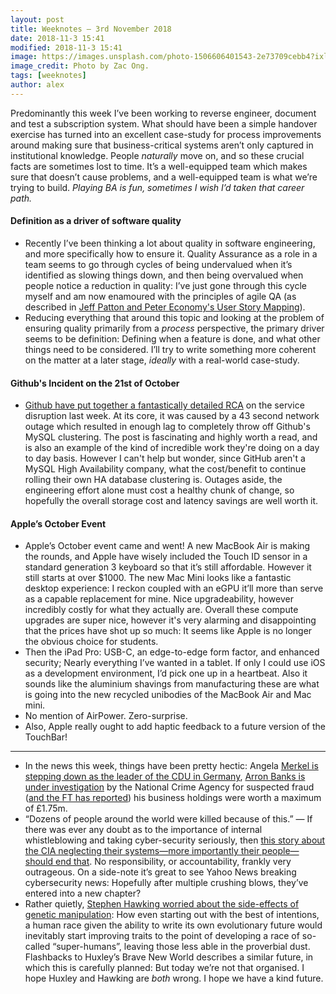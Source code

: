 ```yaml
---
layout: post
title: Weeknotes — 3rd November 2018
date: 2018-11-3 15:41
modified: 2018-11-3 15:41
image: https://images.unsplash.com/photo-1506606401543-2e73709cebb4?ixlib=rb-0.3.5&q=85&fm=jpg&crop=entropy&cs=srgb&s=a2c389bef52afa5b61e4f22842f2ae96
image_credit: Photo by Zac Ong.
tags: [weeknotes]
author: alex
---
```


Predominantly this week I’ve been working to reverse engineer, document and test a subscription system.  What should have been a simple handover exercise has turned into an excellent case-study for process improvements around making sure that business-critical systems aren’t only captured in institutional knowledge.  People _naturally_ move on, and so these crucial facts are sometimes lost to time.  It’s a well-equipped team which makes sure that doesn’t cause problems, and a well-equipped team is what we’re trying to build.  _Playing BA is fun, sometimes I wish I’d taken that career path._

#### Definition as a driver of software quality
- Recently I’ve been thinking a lot about quality in software engineering, and more specifically how to ensure it.  Quality Assurance as a role in a team seems to go through cycles of being undervalued when it’s identified as slowing things down, and then being overvalued when people notice a reduction in quality: I’ve just gone through this cycle myself and am now enamoured with the principles of agile QA (as described in [Jeff Patton and Peter Economy's User Story Mapping](https://www.amazon.co.uk/User-Story-Mapping-Discover-Product-ebook/dp/B00NF07FHS)).
- Reducing everything that around this topic and looking at the problem of ensuring quality primarily from a _process_ perspective, the primary driver seems to be definition: Defining when a feature is done, and what other things need to be considered.  I’ll try to write something more coherent on the matter at a later stage, *ideally* with a real-world case-study.

#### Github's Incident on the 21st of October
- [Github have put together a fantastically detailed RCA](https://blog.github.com/2018-10-30-oct21-post-incident-analysis/) on the service disruption last week. At its core, it was caused by a 43 second network outage which resulted in enough lag to completely throw off Github's MySQL clustering. The post is fascinating and highly worth a read, and is also an example of the kind of incredible work they're doing on a day to day basis. However I can't help but wonder, since GitHub aren't a MySQL High Availability company, what the cost/benefit to continue rolling their own HA database clustering is. Outages aside, the engineering effort alone must cost a healthy chunk of change, so hopefully the overall storage cost and latency savings are well worth it.

#### Apple’s October Event
- Apple’s October event came and went!  A new MacBook Air is making the rounds, and Apple have wisely included the Touch ID sensor in a standard generation 3 keyboard so that it’s still affordable. However it still starts at over $1000.  The new Mac Mini looks like a fantastic desktop experience: I reckon coupled with an eGPU it’ll more than serve as a capable replacement for mine. Nice upgradeability, however incredibly costly for what they actually are.  Overall these compute upgrades are super nice, however it's very alarming and disappointing that the prices have shot up so much: It seems like Apple is no longer the obvious choice for students.
- Then the iPad Pro: USB-C, an edge-to-edge form factor, and enhanced security; Nearly everything I’ve wanted in a tablet.  If only I could use iOS as a development environment, I’d pick one up in a heartbeat. Also it sounds like the aluminium shavings from manufacturing these are what is going into the new recycled unibodies of the MacBook Air and Mac mini.
- No mention of AirPower.  Zero-surprise.
- Also, Apple really ought to add haptic feedback to a future version of the TouchBar!

---
- In the news this week, things have been pretty hectic: Angela [Merkel is stepping down as the leader of the CDU in Germany](https://www.economist.com/europe/2018/11/03/angela-merkel-will-step-down-as-cdu-party-leader-in-december), [Arron Banks is under investigation](https://www.bbc.co.uk/news/uk-politics-46056337) by the National Crime Agency for suspected fraud ([and the FT has reported](https://www.ft.com/content/1bbda93c-deb4-11e8-9f04-38d397e6661c)) his business holdings were worth a maximum of £1.75m. 
- “Dozens of people around the world were killed because of this.” — If there was ever any doubt as to the importance of internal whistleblowing and taking cyber-security seriously, then [this story about the CIA neglecting their systems—more importantly their people—should end that](https://www.yahoo.com/news/cias-communications-suffered-catastrophic-compromise-started-iran-090018710.html).  No responsibility, or accountability, frankly very outrageous.  On a side-note it’s great to see Yahoo News breaking cybersecurity news: Hopefully after multiple crushing blows, they’ve entered into a new chapter?
- Rather quietly, [Stephen Hawking worried about the side-effects of genetic manipulation](https://www.washingtonpost.com/news/morning-mix/wp/2018/10/15/stephen-hawking-feared-race-of-superhumans-able-to-manipulate-their-own-dna/): How even starting out with the best of intentions, a human race given the ability to write its own evolutionary future would inevitably start improving traits to the point of developing a race of so-called “super-humans”, leaving those less able in the proverbial dust.  Flashbacks to Huxley’s Brave New World describes a similar future, in which this is carefully planned: But today we’re not that organised. I hope Huxley and Hawking are *both* wrong. I hope we have a kind future.
